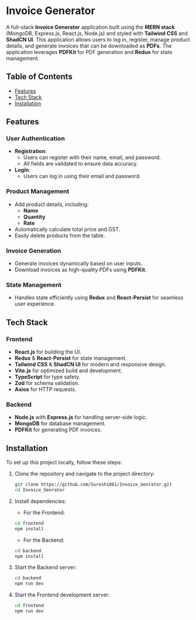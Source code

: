 # Invoice Generator

A full-stack **Invoice Generator** application built using the **MERN stack** (MongoDB, Express.js, React.js, Node.js) and styled with **Tailwind CSS** and **ShadCN UI**. This application allows users to log in, register, manage product details, and generate invoices that can be downloaded as **PDFs**. The application leverages **PDFKit** for PDF generation and **Redux** for state management.

## Table of Contents

- [Features](#features)
- [Tech Stack](#tech-stack)
- [Installation](#installation)


## Features

### User Authentication
- **Registration**:
  - Users can register with their name, email, and password.
  - All fields are validated to ensure data accuracy.
- **Login**:
  - Users can log in using their email and password.

### Product Management
- Add product details, including:
  - **Name**
  - **Quantity**
  - **Rate**
- Automatically calculate total price and GST.
- Easily delete products from the table.

### Invoice Generation
- Generate invoices dynamically based on user inputs.
- Download invoices as high-quality PDFs using **PDFKit**.

### State Management
- Handles state efficiently using **Redux** and **React-Persist** for seamless user experience.



## Tech Stack

### Frontend
- **React.js** for building the UI.
- **Redux** & **React-Persist** for state management.
- **Tailwind CSS** & **ShadCN UI** for modern and responsive design.
- **Vite.js** for optimized build and development.
- **TypeScript** for type safety.
- **Zod** for schema validation.
- **Axios** for HTTP requests.

### Backend
- **Node.js** with **Express.js** for handling server-side logic.
- **MongoDB** for database management.
- **PDFKit** for generating PDF invoices.

## Installation

To set up this project locally, follow these steps:

1. Clone the repository and navigate to the project directory:
   ```bash
   git clone https://github.com/Suresh1061/Invoice_Genrator.git
   cd Invoice_Genrator
   ```

2. Install dependencies:
   - For the Frontend:
   ``` bash
   cd frontend
   npm install
   ```
   - For the Backend:
   ``` bash
   cd backend
   npm install
   ```

3. Start the Backend server:
   ```bash
   cd backend
   npm run dev
   ```

4. Start the Frontend development server:
   ```bash
   cd frontend
   npm run dev
   ```
